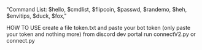 "Command List: $hello, $cmdlist, $flipcoin, $passwd, $randemo, $heh, $envitips, $duck, $fox,"

HOW TO USE
create a file token.txt and paste your bot token (only paste your token and nothing more) from discord dev portal
run connectV2.py or connect.py
